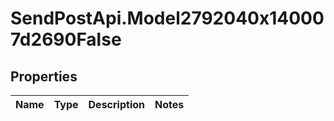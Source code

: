 # SendPostApi.Model2792040x140007d2690False

## Properties
Name | Type | Description | Notes
------------ | ------------- | ------------- | -------------


